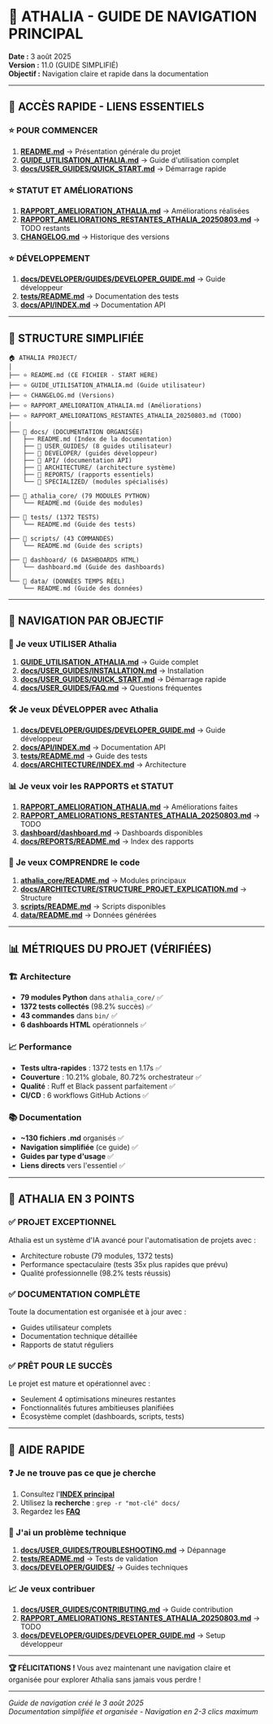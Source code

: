 # 🚀 ATHALIA - GUIDE DE NAVIGATION PRINCIPAL

**Date :** 3 août 2025  
**Version :** 11.0 (GUIDE SIMPLIFIÉ)  
**Objectif :** Navigation claire et rapide dans la documentation

---

## 🎯 **ACCÈS RAPIDE - LIENS ESSENTIELS**

### **⭐ POUR COMMENCER**
1. **[README.md](README.md)** → Présentation générale du projet
2. **[GUIDE_UTILISATION_ATHALIA.md](GUIDE_UTILISATION_ATHALIA.md)** → Guide d'utilisation complet
3. **[docs/USER_GUIDES/QUICK_START.md](docs/USER_GUIDES/QUICK_START.md)** → Démarrage rapide

### **⭐ STATUT ET AMÉLIORATIONS**
1. **[RAPPORT_AMELIORATION_ATHALIA.md](RAPPORT_AMELIORATION_ATHALIA.md)** → Améliorations réalisées
2. **[RAPPORT_AMELIORATIONS_RESTANTES_ATHALIA_20250803.md](RAPPORT_AMELIORATIONS_RESTANTES_ATHALIA_20250803.md)** → TODO restants
3. **[CHANGELOG.md](CHANGELOG.md)** → Historique des versions

### **⭐ DÉVELOPPEMENT**
1. **[docs/DEVELOPER/GUIDES/DEVELOPER_GUIDE.md](docs/DEVELOPER/GUIDES/DEVELOPER_GUIDE.md)** → Guide développeur
2. **[tests/README.md](tests/README.md)** → Documentation des tests
3. **[docs/API/INDEX.md](docs/API/INDEX.md)** → Documentation API

---

## 📁 **STRUCTURE SIMPLIFIÉE**

```
🏠 ATHALIA PROJECT/
│
├── ⭐ README.md (CE FICHIER - START HERE)
├── ⭐ GUIDE_UTILISATION_ATHALIA.md (Guide utilisateur)
├── ⭐ CHANGELOG.md (Versions)
├── ⭐ RAPPORT_AMELIORATION_ATHALIA.md (Améliorations)
├── ⭐ RAPPORT_AMELIORATIONS_RESTANTES_ATHALIA_20250803.md (TODO)
│
├── 📁 docs/ (DOCUMENTATION ORGANISÉE)
│   ├── README.md (Index de la documentation)
│   ├── 📁 USER_GUIDES/ (8 guides utilisateur)
│   ├── 📁 DEVELOPER/ (guides développeur)
│   ├── 📁 API/ (documentation API)
│   ├── 📁 ARCHITECTURE/ (architecture système)
│   ├── 📁 REPORTS/ (rapports essentiels)
│   └── 📁 SPECIALIZED/ (modules spécialisés)
│
├── 📁 athalia_core/ (79 MODULES PYTHON)
│   └── README.md (Guide des modules)
│
├── 📁 tests/ (1372 TESTS)
│   └── README.md (Guide des tests)
│
├── 📁 scripts/ (43 COMMANDES)
│   └── README.md (Guide des scripts)
│
├── 📁 dashboard/ (6 DASHBOARDS HTML)
│   └── dashboard.md (Guide des dashboards)
│
└── 📁 data/ (DONNÉES TEMPS RÉEL)
    └── README.md (Guide des données)
```

---

## 🎯 **NAVIGATION PAR OBJECTIF**

### **🚀 Je veux UTILISER Athalia**
1. **[GUIDE_UTILISATION_ATHALIA.md](GUIDE_UTILISATION_ATHALIA.md)** → Guide complet
2. **[docs/USER_GUIDES/INSTALLATION.md](docs/USER_GUIDES/INSTALLATION.md)** → Installation
3. **[docs/USER_GUIDES/QUICK_START.md](docs/USER_GUIDES/QUICK_START.md)** → Démarrage rapide
4. **[docs/USER_GUIDES/FAQ.md](docs/USER_GUIDES/FAQ.md)** → Questions fréquentes

### **🛠️ Je veux DÉVELOPPER avec Athalia**
1. **[docs/DEVELOPER/GUIDES/DEVELOPER_GUIDE.md](docs/DEVELOPER/GUIDES/DEVELOPER_GUIDE.md)** → Guide développeur
2. **[docs/API/INDEX.md](docs/API/INDEX.md)** → Documentation API
3. **[tests/README.md](tests/README.md)** → Guide des tests
4. **[docs/ARCHITECTURE/INDEX.md](docs/ARCHITECTURE/INDEX.md)** → Architecture

### **📊 Je veux voir les RAPPORTS et STATUT**
1. **[RAPPORT_AMELIORATION_ATHALIA.md](RAPPORT_AMELIORATION_ATHALIA.md)** → Améliorations faites
2. **[RAPPORT_AMELIORATIONS_RESTANTES_ATHALIA_20250803.md](RAPPORT_AMELIORATIONS_RESTANTES_ATHALIA_20250803.md)** → TODO
3. **[dashboard/dashboard.md](dashboard/dashboard.md)** → Dashboards disponibles
4. **[docs/REPORTS/README.md](docs/REPORTS/README.md)** → Index des rapports

### **🔧 Je veux COMPRENDRE le code**
1. **[athalia_core/README.md](athalia_core/README.md)** → Modules principaux
2. **[docs/ARCHITECTURE/STRUCTURE_PROJET_EXPLICATION.md](docs/ARCHITECTURE/STRUCTURE_PROJET_EXPLICATION.md)** → Structure
3. **[scripts/README.md](scripts/README.md)** → Scripts disponibles
4. **[data/README.md](data/README.md)** → Données générées

---

## 📊 **MÉTRIQUES DU PROJET (VÉRIFIÉES)**

### **🏗️ Architecture**
- **79 modules Python** dans `athalia_core/` ✅
- **1372 tests collectés** (98.2% succès) ✅
- **43 commandes** dans `bin/` ✅
- **6 dashboards HTML** opérationnels ✅

### **📈 Performance**
- **Tests ultra-rapides** : 1372 tests en 1.17s ✅
- **Couverture** : 10.21% globale, 80.72% orchestrateur ✅
- **Qualité** : Ruff et Black passent parfaitement ✅
- **CI/CD** : 6 workflows GitHub Actions ✅

### **📚 Documentation**
- **~130 fichiers .md** organisés ✅
- **Navigation simplifiée** (ce guide) ✅
- **Guides par type d'usage** ✅
- **Liens directs** vers l'essentiel ✅

---

## 🚀 **ATHALIA EN 3 POINTS**

### **✅ PROJET EXCEPTIONNEL**
Athalia est un système d'IA avancé pour l'automatisation de projets avec :
- Architecture robuste (79 modules, 1372 tests)
- Performance spectaculaire (tests 35x plus rapides que prévu)
- Qualité professionnelle (98.2% tests réussis)

### **✅ DOCUMENTATION COMPLÈTE**
Toute la documentation est organisée et à jour avec :
- Guides utilisateur complets
- Documentation technique détaillée
- Rapports de statut réguliers

### **✅ PRÊT POUR LE SUCCÈS**
Le projet est mature et opérationnel avec :
- Seulement 4 optimisations mineures restantes
- Fonctionnalités futures ambitieuses planifiées
- Écosystème complet (dashboards, scripts, tests)

---

## 🎯 **AIDE RAPIDE**

### **❓ Je ne trouve pas ce que je cherche**
1. Consultez l'**[INDEX principal](docs/README.md)**
2. Utilisez la **recherche** : `grep -r "mot-clé" docs/`
3. Regardez les **[FAQ](docs/USER_GUIDES/FAQ.md)**

### **🔧 J'ai un problème technique**
1. **[docs/USER_GUIDES/TROUBLESHOOTING.md](docs/USER_GUIDES/TROUBLESHOOTING.md)** → Dépannage
2. **[tests/README.md](tests/README.md)** → Tests de validation
3. **[docs/DEVELOPER/GUIDES/](docs/DEVELOPER/GUIDES/)** → Guides techniques

### **📈 Je veux contribuer**
1. **[docs/USER_GUIDES/CONTRIBUTING.md](docs/USER_GUIDES/CONTRIBUTING.md)** → Guide contribution
2. **[RAPPORT_AMELIORATIONS_RESTANTES_ATHALIA_20250803.md](RAPPORT_AMELIORATIONS_RESTANTES_ATHALIA_20250803.md)** → TODO
3. **[docs/DEVELOPER/GUIDES/DEVELOPER_GUIDE.md](docs/DEVELOPER/GUIDES/DEVELOPER_GUIDE.md)** → Setup développeur

---

**🏆 FÉLICITATIONS !** Vous avez maintenant une navigation claire et organisée pour explorer Athalia sans jamais vous perdre !

---

*Guide de navigation créé le 3 août 2025*  
*Documentation simplifiée et organisée - Navigation en 2-3 clics maximum*